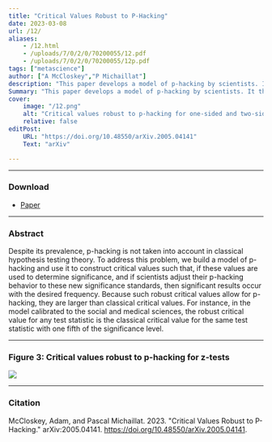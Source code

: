 ```yaml
---
title: "Critical Values Robust to P-Hacking" 
date: 2023-03-08
url: /12/
aliases:
    - /12.html
    - /uploads/7/0/2/0/70200055/12.pdf
    - /uploads/7/0/2/0/70200055/12p.pdf    
tags: ["metascience"]
author: ["A McCloskey","P Michaillat"]
description: "This paper develops a model of p-hacking by scientists. It then gives critical values that correct the inflated type 1 error rates caused by p-hacking." 
Summary: "This paper develops a model of p-hacking by scientists. It then gives critical values that correct the inflated type 1 error rates caused by p-hacking. For a two-sided z-test with significance level of 5%, the robust critical value is 2.58 (instead of 1.96)."
cover:
    image: "/12.png"
    alt: "Critical values robust to p-hacking for one-sided and two-sided z-tests"
    relative: false
editPost:
    URL: "https://doi.org/10.48550/arXiv.2005.04141"
    Text: "arXiv"

---
```


---

### Download

- [Paper](/12.pdf)

---

### Abstract

Despite its prevalence, p-hacking is not taken into account in classical hypothesis testing theory. To address this problem, we build a model of p-hacking and use it to construct critical values such that, if these values are used to determine significance, and if scientists adjust their p-hacking behavior to these new significance standards, then significant results occur with the desired frequency. Because such robust critical values allow for p-hacking, they are larger than classical critical values. For instance, in the model calibrated to the social and medical sciences, the robust critical value for any test statistic is the classical critical value for the same test statistic with one fifth of the significance level.

---

### Figure 3:  Critical values robust to p-hacking for z-tests

![](/12.png)

---

### Citation

McCloskey, Adam, and Pascal Michaillat. 2023. "Critical Values Robust to P-Hacking." arXiv:2005.04141. https://doi.org/10.48550/arXiv.2005.04141.

